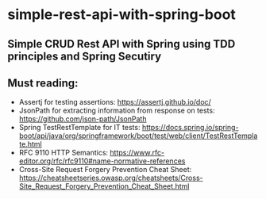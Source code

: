 # simple-rest-api-with-spring-boot

## Simple CRUD Rest API with Spring using TDD principles and Spring Secutiry

## Must reading:
- Assertj for testing assertions: https://assertj.github.io/doc/
- JsonPath for extracting information from response on tests: https://github.com/json-path/JsonPath
- Spring TestRestTemplate for IT tests: https://docs.spring.io/spring-boot/api/java/org/springframework/boot/test/web/client/TestRestTemplate.html
- RFC 9110 HTTP Semantics: https://www.rfc-editor.org/rfc/rfc9110#name-normative-references
- Cross-Site Request Forgery Prevention Cheat Sheet: https://cheatsheetseries.owasp.org/cheatsheets/Cross-Site_Request_Forgery_Prevention_Cheat_Sheet.html